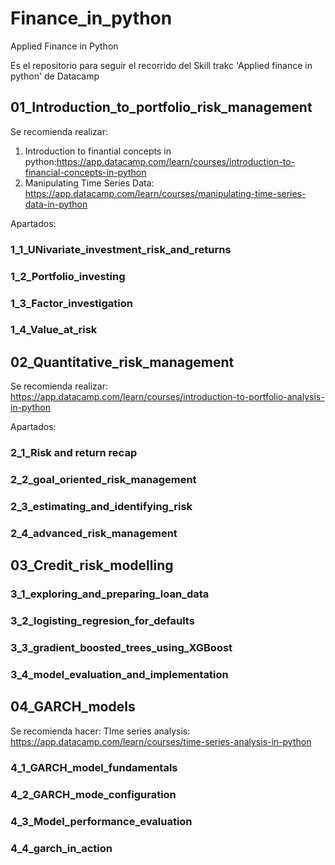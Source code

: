 # Finance_in_python
Applied Finance in Python

Es el repositorio para seguir el recorrido del Skill trakc 'Applied finance in python' de Datacamp

## 01_Introduction_to_portfolio_risk_management

Se recomienda realizar: 

1. Introduction to finantial concepts in python:https://app.datacamp.com/learn/courses/introduction-to-financial-concepts-in-python
2. Manipulating Time Series Data: https://app.datacamp.com/learn/courses/manipulating-time-series-data-in-python


Apartados: 

### 1_1_UNivariate_investment_risk_and_returns

### 1_2_Portfolio_investing

### 1_3_Factor_investigation

### 1_4_Value_at_risk

## 02_Quantitative_risk_management

Se recomienda realizar: https://app.datacamp.com/learn/courses/introduction-to-portfolio-analysis-in-python

Apartados: 

### 2_1_Risk and return recap

### 2_2_goal_oriented_risk_management

### 2_3_estimating_and_identifying_risk

### 2_4_advanced_risk_management 


## 03_Credit_risk_modelling

### 3_1_exploring_and_preparing_loan_data

### 3_2_logisting_regresion_for_defaults

### 3_3_gradient_boosted_trees_using_XGBoost

### 3_4_model_evaluation_and_implementation

## 04_GARCH_models

Se recomienda hacer: TIme series analysis: https://app.datacamp.com/learn/courses/time-series-analysis-in-python


### 4_1_GARCH_model_fundamentals

### 4_2_GARCH_mode_configuration

### 4_3_Model_performance_evaluation 

### 4_4_garch_in_action
